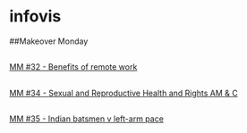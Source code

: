 # infovis

##Makeover Monday

##
[MM #32 - Benefits of remote work](https://messes.github.io/infovis/w32.html)
##
[MM #34 - Sexual and Reproductive Health and Rights AM & C](https://messes.github.io/infovis/w34.html)
##
[MM #35 - Indian batsmen v left-arm pace](https://messes.github.io/infovis/w35.html)
